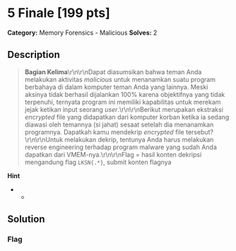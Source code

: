 # 5 Finale [199 pts]

**Category:** Memory Forensics - Malicious
**Solves:** 2

## Description
>**Bagian Kelima**\r\n\r\nDapat diasumsikan bahwa teman Anda melakukan aktivitas *malicious* untuk menanamkan suatu program berbahaya di dalam komputer teman Anda yang lainnya. Meski aksinya tidak berhasil dijalankan 100% karena objektifnya yang tidak terpenuhi, ternyata program ini memiliki kapabilitas untuk merekam jejak ketikan input seorang *user*.\r\n\r\nBerikut merupakan ekstraksi *encrypted* file yang didapatkan dari komputer korban ketika ia sedang diawasi oleh temannya (si jahat) sesaat setelah dia menanamkan programnya. Dapatkah kamu mendekrip *encrypted* file tersebut?\r\n\r\nUntuk melakukan dekrip, tentunya Anda harus melakukan reverse engineering terhadap program malware yang sudah Anda dapatkan dari VMEM-nya.\r\n\r\nFlag = hasil konten dekripsi mengandung flag `LKSN{.*}`, submit konten flagnya

**Hint**
* -

## Solution

### Flag

